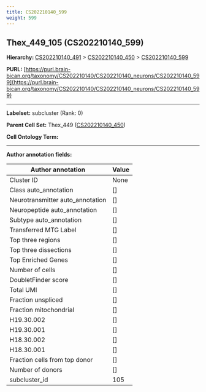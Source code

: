 ```yaml
---
title: CS202210140_599
weight: 599
---
```

## Thex_449_105 (CS202210140_599)
<b>Hierarchy: </b>
[CS202210140_491](../CS202210140_491) >
[CS202210140_450](../CS202210140_450) >
[CS202210140_599](../CS202210140_599)

**PURL:** [https://purl.brain-bican.org/taxonomy/CS202210140/CS202210140_neurons/CS202210140_599](https://purl.brain-bican.org/taxonomy/CS202210140/CS202210140_neurons/CS202210140_599)

---


**Labelset:** subcluster (Rank: 0)

**Parent Cell Set:** Thex_449 ([CS202210140_450](../CS202210140_450))



**Cell Ontology Term:** 

[MARKER GENES.]: #


---

[TRANSFERRED ANNOTATIONS.]: #


[AUTHOR ANNOTATION FIELDS.]: #


**Author annotation fields:**

| Author annotation | Value |
|-------------------|-------|
|Cluster ID|None|
|Class auto_annotation|[]|
|Neurotransmitter auto_annotation|[]|
|Neuropeptide auto_annotation|[]|
|Subtype auto_annotation|[]|
|Transferred MTG Label|[]|
|Top three regions|[]|
|Top three dissections|[]|
|Top Enriched Genes|[]|
|Number of cells|[]|
|DoubletFinder score|[]|
|Total UMI|[]|
|Fraction unspliced|[]|
|Fraction mitochondrial|[]|
|H19.30.002|[]|
|H19.30.001|[]|
|H18.30.002|[]|
|H18.30.001|[]|
|Fraction cells from top donor|[]|
|Number of donors|[]|
|subcluster_id|105|
